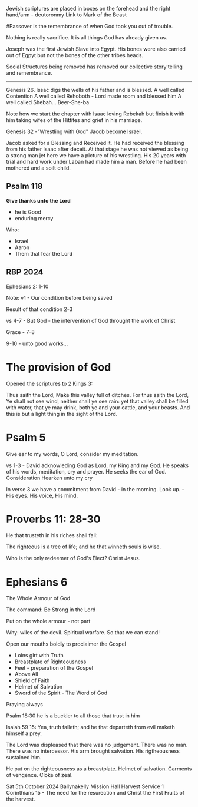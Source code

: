 Jewish scriptures are placed in boxes on the forehead and the right hand/arm - deutoronmy
Link to Mark of the Beast

#Passover is the remembrance of when God took you out of trouble.

Nothing is really sacrifice. It is all things God has already given us.

Joseph was the first Jewish Slave into Egypt.
His bones were also carried out of Egpyt but not the bones of the other tribes heads.

Social Structures being removed has removed our collective story telling and remembrance.

--------

Genesis 26.
Issac digs the wells of his father and is blessed.
A well called Contention 
A well called Rehoboth - Lord made room and blessed him
A well called Shebah... Beer-She-ba

Note how we start the chapter with Isaac loving Rebekah but finish it with him taking wifes of the Hittites and grief in his marriage.

Genesis 32 -"Wrestling with God"
Jacob become Israel.

Jacob asked for a Blessing and Received it.
He had received the blessing from his father Isaac after deceit.
At that stage he was not viewed as being a strong man jet here we have a picture of his wrestling.
His 20 years with trial and hard work under Laban had made him a man.
Before he had been mothered and a soilt child.

## Psalm 118
**Give thanks unto the Lord**
- he is Good
- enduring mercy

Who:
- Israel
- Aaron
- Them that fear the Lord

## RBP 2024
Ephesians 2: 1-10

Note:
v1 - Our condition before being saved

Result of that condition 2-3

vs 4-7 - But God - the intervention of God
throught the work of Christ

Grace - 7-8

9-10 - unto good works...

# The provision of God
Opened the scriptures to 2 Kings 3:

Thus saith the Lord, Make this valley full of ditches.
For thus saith the Lord, Ye shall not see wind, neither shall ye see rain: yet that valley shall be filled with water, that ye may drink, both ye and your cattle, and your beasts.
And this is but a light thing in the sight of the Lord.

# Psalm 5
Give ear to my words, O Lord, consider my meditation.

vs 1-3 - David acknowleding God as Lord, my King and my God.
He speaks of his words, meditation, cry and prayer.
He seeks the 
ear of God.
Consideration
Hearken unto my cry

In verse 3 we have a commitment from David - in the morning.
Look up. - His eyes. His voice, His mind.

# Proverbs 11: 28-30
He that trusteth in his riches shall fall: 

The righteous is a tree of life;
and he that winneth souls is wise.

Who is the only redeemer of God's Elect?
Christ Jesus.

# Ephesians 6
The Whole Armour of God

The command:
Be Strong in the Lord

Put on the whole armour - not part

Why: wiles of the devil. Spiritual warfare.
So that we can stand!

Open our mouths boldly to proclaimer the Gospel

- Loins girt with Truth
- Breastplate of Righteousness
- Feet - preparation of the Gospel
- Above All
- Shield of Faith
- Helmet of Salvation
- Sword of the Spirit - The Word of God

Praying always

Psalm 18:30
he is a buckler to all those that trust in him

Isaiah 59
15: Yea, truth faileth; and he that departeth from evil maketh himself a prey.

The Lord was displeased that there was no judgement.
There was no man.
There was no intercessor.
His arm brought salvation.
His rigtheousness sustained him.

He put on the righteousness as a breastplate.
Helmet of salvation.
Garments of vengence.
Cloke of zeal.

Sat 5th October 2024
Ballynakelly Mission Hall Harvest Service
1 Corinthians 15 - The need for the resurection and Christ the First Fruits of the harvest.